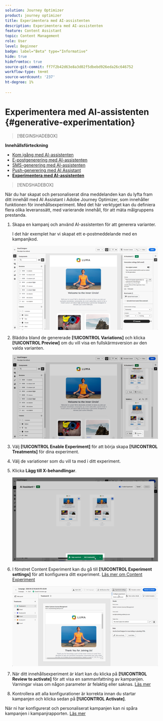 ```yaml
---
solution: Journey Optimizer
product: journey optimizer
title: Experimentera med AI-assistenten
description: Experimentera med AI-assistenten
feature: Content Assistant
topic: Content Management
role: User
level: Beginner
badge: label="Beta" type="Informative"
hide: true
hidefromtoc: true
source-git-commit: ff7f2b42d63e8a3d02f5dbebd926eda26c646752
workflow-type: tm+mt
source-wordcount: '237'
ht-degree: 1%

---
```


# Experimentera med AI-assistenten {#generative-experimentation}

>[!BEGINSHADEBOX]

**Innehållsförteckning**

* [Kom igång med AI-assistenten](gs-generative.md)
* [E-postgenerering med AI-assistenten](generative-email.md)
* [SMS-generering med AI-assistenten](generative-sms.md)
* [Push-generering med AI Assistant](generative-push.md)
* **[Experimentera med AI-assistenten](generative-experimentation.md)**

>[!ENDSHADEBOX]

När du har skapat och personaliserat dina meddelanden kan du lyfta fram ditt innehåll med AI Assistant i Adobe Journey Optimizer, som innehåller funktionen för innehållsexperiment. Med det här verktyget kan du definiera flera olika leveranssätt, med varierande innehåll, för att mäta målgruppens prestanda.

1. Skapa en kampanj och använd AI-assistenten för att generera varianter.

   I det här exemplet har vi skapat ett e-postmeddelande med en kampanjkod.

   ![](assets/experiment-genai-1.png)

1. Bläddra bland de genererade **[!UICONTROL Variations]** och klicka **[!UICONTROL Preview]** om du vill visa en fullskärmsversion av den valda varianten.

   ![](assets/experiment-genai-2.png)

1. Välj **[!UICONTROL Enable Experiment]** för att börja skapa **[!UICONTROL Treatments]** för dina experiment.

1. Välj de variationer som du vill ta med i ditt experiment.

1. Klicka **Lägg till X-behandlingar**.

   ![](assets/experiment-genai-3.png)

1. I fönstret Content Experiment kan du gå till **[!UICONTROL Experiment settings]** för att konfigurera ditt experiment. [Läs mer om Content Experiment](../campaigns/content-experiment.md)

   ![](assets/experiment-genai-4.png)

1. När ditt innehållsexperiment är klart kan du klicka på **[!UICONTROL Review to activate]** för att visa en sammanfattning av kampanjen. Varningar visas om någon parameter är felaktig eller saknas. [Läs mer](../campaigns/content-experiment.md#treatment-experiment)

1. Kontrollera att alla konfigurationer är korrekta innan du startar kampanjen och klicka sedan på **[!UICONTROL Activate]**.

När ni har konfigurerat och personaliserat kampanjen kan ni spåra kampanjen i kampanjrapporten. [Läs mer](../reports/campaign-global-report.md)
